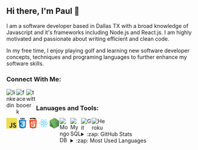 ## Hi there, I'm Paul 👋

I am a software developer based in Dallas TX with a broad knowledge of Javascript and it's frameworks including Node.js and React.js. I am highly motivated and passionate about writing efficient and clean code.


In my free time, I enjoy playing golf and learning new software developer concepts, techniques and programing languages to further enhance my software skills.


### Connect With Me:
[<img align="left" alt="linkedin" width="26px" src="https://raw.githubusercontent.com/peterthehan/peterthehan/master/assets/linkedin.svg" />][linkedin]
[<img align="left" alt="facebook" width="26px" src="https://github.com/FortAwesome/Font-Awesome/blob/6.x/svgs/brands/facebook-square.svg" />][facebook]
[<img align="left" alt="twitter" width="26px" src="https://raw.githubusercontent.com/peterthehan/peterthehan/master/assets/twitter.svg" />][twitter]
<br>

### Lanuages and Tools:
<img align="left" alt="JavaScript" width="28px" src="https://raw.githubusercontent.com/github/explore/80688e429a7d4ef2fca1e82350fe8e3517d3494d/topics/javascript/javascript.png" />
<img align="left" alt="CSS3" width="28px" src="https://raw.githubusercontent.com/github/explore/80688e429a7d4ef2fca1e82350fe8e3517d3494d/topics/css/css.png" />
<img align="left" alt="HTML5" width="28px" src="https://raw.githubusercontent.com/github/explore/80688e429a7d4ef2fca1e82350fe8e3517d3494d/topics/html/html.png"/>
<img align="left" alt="React" width="28px" src="https://raw.githubusercontent.com/github/explore/80688e429a7d4ef2fca1e82350fe8e3517d3494d/topics/react/react.png" />
<img align="left" alt="Node.js" width="28px" src="https://raw.githubusercontent.com/github/explore/80688e429a7d4ef2fca1e82350fe8e3517d3494d/topics/nodejs/nodejs.png" />
<img align="left" alt="MongoDB" width="28px" src="https://cdn.jsdelivr.net/gh/devicons/devicon/icons/mongodb/mongodb-original.svg"/>
<img align="left" alt="MySQL" width="28px" src="https://cdn.jsdelivr.net/gh/devicons/devicon/icons/mysql/mysql-original.svg" />
<img align="left" alt="Git" width="28px" src="https://cdn.jsdelivr.net/gh/devicons/devicon/icons/git/git-original.svg" />
<img align="left" alt="Heroku" width="35px" src="https://github.com/yurijserrano/Github-Profile-Readme-Logos/blob/master/cloud/heroku.svg" />

<br>
<br>

<!--
- 🔭 I’m currently working on ...
- 🌱 I’m currently learning ...
- 👯 I’m looking to collaborate on ...
- 🤔 I’m looking for help with ...
- 💬 Ask me about ...
- 📫 How to reach me: ...
- 😄 Pronouns: ...
- ⚡ Fun fact: ...
-->

<details>
  <summary>:zap: GitHub Stats</summary>
  <img align="left" alt="Paul's GitHub Stats" src="https://github-readme-stats.vercel.app/api?username=paulwon2223&show_icons=true&hide_border=true" />
</details>

<details>
  <summary>:zap: Most Used Languages</summary>
  <img align="left" alt="Paul's GitHub Top Languages" src="https://github-readme-stats.vercel.app/api/top-langs/?username=paulwon2223&layout=compact" />
</details>

[linkedin]: https://www.linkedin.com/in/paul-won/
[facebook]: https://www.facebook.com/paul.h.won/
[twitter]: https://www.twitter.com
